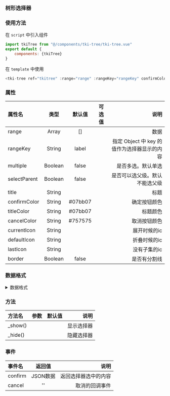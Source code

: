 ### 树形选择器

### 使用方法
在 `script` 中引入组件
``` javascript
import tkiTree from "@/components/tki-tree/tki-tree.vue"
export default {
    components: {tkiTree}
}
```
在 `template` 中使用
``` javascript
<tki-tree ref="tkitree" :range="range" :rangeKey="rangeKey" confirmColor="#4e8af7" />
```
### 属性
|属性名|类型|默认值|可选值|说明|
|:-|:-:|:--:|:--:|-:|
|range|Array|[]| |数据|
|rangeKey|String|label| |指定 Object 中 key 的值作为选择器显示的内容|
|multiple|Boolean|false| |是否多选。默认单选|
|selectParent|Boolean|false| |是否可以选父级。默认不能选父级|
|title|String| | |标题|
|confirmColor|String|#07bb07| |确定按钮颜色|
|titleColor|String|#07bb07| |标题颜色|
|cancelColor|String|#757575| |取消按钮颜色|
|currentIcon|String| | |展开时候的ic|
|defaultIcon|String| | |折叠时候的ic|
|lastIcon|String| | |没有子集的ic|
|border|Boolean|false| |是否有分割线|



###  数据格式
<details>
<summary>数据格式</summary>

注意：必须有id字段，且唯一

``` json
[
    {
        id: 1,
        name: '题库',
        children: [{
            id: 11,
            name: '语文',
            children: [{
                id: 111,
                name: '高一卷',
                
            },{
                id: 112,
                name: '高二卷',
                
            }]
        },{
            id: 12,
            name: '数学',
            
        } ]
    },
    {
        id: 2,
        name: '高考',
        children: [{
            id: 21,
            name: '高考1',
            
        },{
            id: 22,
            name: '高考2',
            
        },{
            id: 23,
            name: '高考3',
            
        }, ]
    },
    {
        id: 3,
        name: '课程'
    },
    {
        id: 4,
        name: '论文',
        children: [{
            id: 41,
            name: '论文分享',
            
        }]
    }
]
```
</details>

### 方法
|方法名|参数|默认值|说明|
|:-|:-:|:--:|-:|
|_show()| | |显示选择器|
|_hide()| | |隐藏选择器|

### 事件
|事件名|返回值|说明|
|:-|:-:|-:|
|confirm|JSON数据|返回选择器选中的内容|
|cancel|''|取消的回调事件|